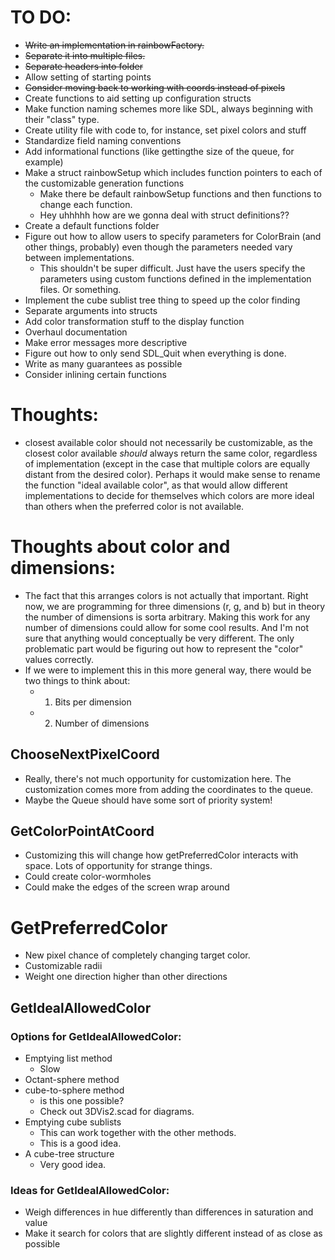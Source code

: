 # TO DO:
- ~~Write an implementation in rainbowFactory.~~
- ~~Separate it into multiple files.~~
- ~~Separate headers into folder~~
- Allow setting of starting points
- ~~Consider moving back to working with coords instead of pixels~~
- Create functions to aid setting up configuration structs
- Make function naming schemes more like SDL, always beginning with their "class" type.
- Create utility file with code to, for instance, set pixel colors and stuff
- Standardize field naming conventions
- Add informational functions (like gettingthe size of the queue, for example)
- Make a struct rainbowSetup which includes function pointers to each of the customizable generation functions
	- Make there be default rainbowSetup functions and then functions to change each function.
	- Hey uhhhhh how are we gonna deal with struct definitions??
- Create a default functions folder
- Figure out how to allow users to specify parameters for ColorBrain (and other things, probably) even though the parameters needed vary between implementations.
	- This shouldn't be super difficult. Just have the users specify the parameters using custom functions defined in the implementation files. Or something.
- Implement the cube sublist tree thing to speed up the color finding
- Separate arguments into structs
- Add color transformation stuff to the display function
- Overhaul documentation
- Make error messages more descriptive
- Figure out how to only send SDL_Quit when everything is done.
- Write as many guarantees as possible
- Consider inlining certain functions



# Thoughts:
- closest available color should not necessarily be customizable, as the closest color available *should* always return the same color, regardless of implementation (except in the case that multiple colors are equally distant from the desired color). Perhaps it would make sense to rename the function "ideal available color", as that would allow different implementations to decide for themselves which colors are more ideal than others when the preferred color is not available.

# Thoughts about color and dimensions:
- The fact that this arranges colors is not actually that important. Right now, we are programming for three dimensions (r, g, and b) but in theory the number of dimensions is sorta arbitrary. Making this work for any number of dimensions could allow for some cool results. And I'm not sure that anything would conceptually be very different. The only problematic part would be figuring out how to represent the "color" values correctly.
- If we were to implement this in this more general way, there would be two things to think about:
	- 1) Bits per dimension
	- 2) Number of dimensions



## ChooseNextPixelCoord
- Really, there's not much opportunity for customization here. The customization comes more from adding the coordinates to the queue.
- Maybe the Queue should have some sort of priority system!

## GetColorPointAtCoord
- Customizing this will change how getPreferredColor interacts with space. Lots of opportunity for strange things.
- Could create color-wormholes
- Could make the edges of the screen wrap around

# GetPreferredColor
- New pixel chance of completely changing target color.
- Customizable radii
- Weight one direction higher than other directions

## GetIdealAllowedColor
### Options for GetIdealAllowedColor:
- Emptying list method
	- Slow
- Octant-sphere method
- cube-to-sphere method
	- is this one possible?
	- Check out 3DVis2.scad for diagrams.
- Emptying cube sublists
	- This can work together with the other methods.
	- This is a good idea.
- A cube-tree structure
	- Very good idea.

### Ideas for GetIdealAllowedColor:
- Weigh differences in hue differently than differences in saturation and value
- Make it search for colors that are slightly different instead of as close as possible